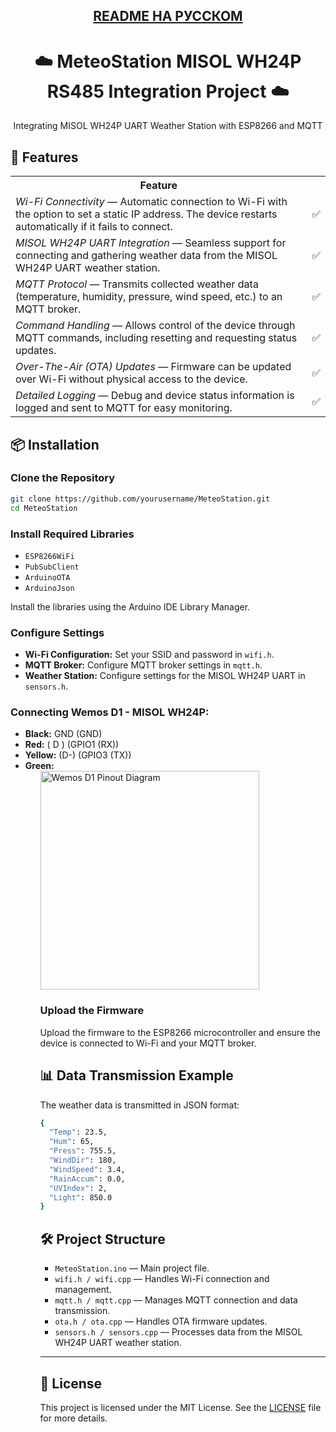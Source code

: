 <div align="center">
	<h2><a href="https://github.com/Ko1hozer/Meteostation_MISOL_WH24P/blob/main/README.md">README НА РУССКОМ</a></h2>
  <h1>☁️ MeteoStation MISOL WH24P RS485 Integration Project ☁️</h1>
  <p>Integrating MISOL WH24P UART Weather Station with ESP8266 and MQTT</p>
</div>

<h2>🚀 Features</h2>

<table>
  <tr>
    <th>Feature</th>
    <th></th>
  </tr>
  <tr>
    <td><em>Wi-Fi Connectivity</em> — Automatic connection to Wi-Fi with the option to set a static IP address. The device restarts automatically if it fails to connect.</td>
    <td>✅</td>
  </tr>
  <tr>
    <td><em>MISOL WH24P UART Integration</em> — Seamless support for connecting and gathering weather data from the MISOL WH24P UART weather station.</td>
    <td>✅</td>
  </tr>
  <tr>
    <td><em>MQTT Protocol</em> — Transmits collected weather data (temperature, humidity, pressure, wind speed, etc.) to an MQTT broker.</td>
    <td>✅</td>
  </tr>
  <tr>
    <td><em>Command Handling</em> — Allows control of the device through MQTT commands, including resetting and requesting status updates.</td>
    <td>✅</td>
  </tr>
  <tr>
    <td><em>Over-The-Air (OTA) Updates</em> — Firmware can be updated over Wi-Fi without physical access to the device.</td>
    <td>✅</td>
  </tr>
  <tr>
    <td><em>Detailed Logging</em> — Debug and device status information is logged and sent to MQTT for easy monitoring.</td>
    <td>✅</td>
  </tr>
</table>

<h2>📦 Installation</h2>

<h3>Clone the Repository</h3>

```sh
git clone https://github.com/yourusername/MeteoStation.git
cd MeteoStation
```

<h3>Install Required Libraries</h3> <ul> 
	<li><code>ESP8266WiFi</code></li> <li><code>PubSubClient</code></li> 
	<li><code>ArduinoOTA</code></li> <li><code>ArduinoJson</code></li> 
</ul> <p>Install the libraries using the Arduino IDE Library Manager.</p> 

<h3>Configure Settings</h3> <ul> 
	<li><strong>Wi-Fi Configuration:</strong> Set your SSID and password in <code>wifi.h</code>.</li> 
	<li><strong>MQTT Broker:</strong> Configure MQTT broker settings in <code>mqtt.h</code>.</li> 
	<li><strong>Weather Station:</strong> Configure settings for the MISOL WH24P UART in <code>sensors.h</code>.</li> </ul> 

<h3>Connecting Wemos D1 - MISOL WH24P:</h3> 
<ul> 
	<li><strong>Black:</strong> GND (GND)</li> 
	<li><strong>Red:</strong> ( D ) (GPIO1 (RX))</li> 
	<li><strong>Yellow:</strong> (D-) (GPIO3 (TX))</li> 
	<li><strong>Green:</strong><ul>
<img src="https://github.com/Ko1hozer/Meteostation_MISOL_WH24P_ESP8266_MQTT/blob/main/image/Wemos%20D1%20pin.png" 
     alt="Wemos D1 Pinout Diagram" 
     width="350" /> 
		
 <h3>Upload the Firmware</h3> 
 <p>Upload the firmware to the ESP8266 microcontroller and ensure the device is connected to Wi-Fi and your MQTT broker.</p> 
 
 <h2>📊 Data Transmission Example</h2> 
 <p>The weather data is transmitted in JSON format:</p>
 
```sh
{
  "Temp": 23.5,
  "Hum": 65,
  "Press": 755.5,
  "WindDir": 180,
  "WindSpeed": 3.4,
  "RainAccum": 0.0,
  "UVIndex": 2,
  "Light": 850.0
}
```

<h2>🛠️ Project Structure</h2> <ul> 
	<li><code>MeteoStation.ino</code> — Main project file.
	</li> <li><code>wifi.h / wifi.cpp</code> — Handles Wi-Fi connection and management.</li> 
	<li><code>mqtt.h / mqtt.cpp</code> — Manages MQTT connection and data transmission.</li> 
	<li><code>ota.h / ota.cpp</code> — Handles OTA firmware updates.</li> 
	<li><code>sensors.h / sensors.cpp</code> — Processes data from the MISOL WH24P UART weather station.</li> </ul> 



 ----------------------------------------------------------------------------------------------------------------
 <h2>📄 License</h2> 
 <p>This project is licensed under the MIT License. See the <a href="LICENSE">LICENSE</a> file for more details.</p> 
